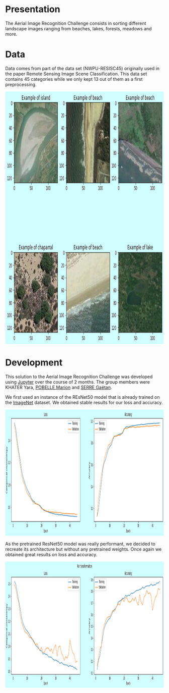 # Presentation

The Aerial Image Recognition Challenge consists in sorting different landscape images ranging from beaches, lakes, forests, meadows and more.

# Data

Data comes from part of the data set (NWPU-RESISC45) originally used in the paper Remote Sensing Image Scene Classification. This data set contains 45 categories while we only kept 13 out of them as a first preprocessing.

<p align="center"><img src="https://github.com/marionpobelle/Aerial/blob/main/Aerial/img/data_example.png?raw=true)" width="1000" height="800"/></p>

# Development

This solution to the Aerial Image Recognition Challenge was developed using [Jupyter](https://jupyter.org/) over the course of 2 months. The group members were KHATER Yara, [POBELLE Marion](https://github.com/marionpobelle) and [SERRE Gaëtan](https://github.com/gaetanserre).

We first used an instance of the REsNet50 model that is already trained on the [ImageNet](https://www.image-net.org/) dataset. We obtained stable results for our loss and accuracy.

<p align="center"><img src="https://github.com/marionpobelle/Aerial/blob/main/Aerial/img/lossac_pretrained.png?raw=true)" width="1000" height="400"/></p>

As the pretrained ResNet50 model was really performant, we decided to recreate its architecture but without any pretrained weights. Once again we obtained great results on loss and accuracy.

<p align="center"><img src="https://github.com/marionpobelle/Aerial/blob/main/Aerial/img/lossac_untrained.png?raw=true)" width="1000" height="400"/></p>

